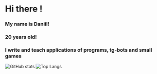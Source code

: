 # Hi there !
### My name is Daniil!
### 20 years old!
### I write and teach applications of programs, tg-bots and small games

![GitHub stats](https://github-readme-stats.vercel.app/api?username=korrozija&show_icons=true&theme=dark)
![Top Langs](https://github-readme-stats.vercel.app/api/top-langs/?username=korrozija&layout=compact)











<!--
**korrozija/korrozija** is a ✨ _special_ ✨ repository because its `README.md` (this file) appears on your GitHub profile.

Here are some ideas to get you started:

- 🔭 I’m currently working on ...
- 🌱 I’m currently learning ...
- 👯 I’m looking to collaborate on ...
- 🤔 I’m looking for help with ...
- 💬 Ask me about ...
- 📫 How to reach me: ...
- 😄 Pronouns: ...
- ⚡ Fun fact: ...
-->
